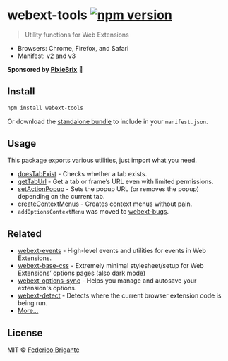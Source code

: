 # webext-tools [![npm version](https://img.shields.io/npm/v/webext-tools.svg)](https://www.npmjs.com/package/webext-tools)

> Utility functions for Web Extensions

- Browsers: Chrome, Firefox, and Safari
- Manifest: v2 and v3

**Sponsored by [PixieBrix](https://www.pixiebrix.com)** :tada:

## Install

```sh
npm install webext-tools
```

Or download the [standalone bundle](https://bundle.fregante.com/?pkg=webext-tools&name=window) to include in your `manifest.json`.

## Usage

This package exports various utilities, just import what you need.

- [doesTabExist](./source/does-tab-exist.md) - Checks whether a tab exists.
- [getTabUrl](./source/get-tab-url.md) - Get a tab or frame’s URL even with limited permissions.
- [setActionPopup](./source/set-action-popup.md) - Sets the popup URL (or removes the popup) depending on the current tab.
- [createContextMenus](./source/create-context-menus.md) - Creates context menus without pain.
- `addOptionsContextMenu` was moved to [webext-bugs](https://github.com/fregante/webext-bugs).

## Related

- [webext-events](https://github.com/fregante/webext-events) - High-level events and utilities for events in Web Extensions.
- [webext-base-css](https://github.com/fregante/webext-base-css) - Extremely minimal stylesheet/setup for Web Extensions’ options pages (also dark mode)
- [webext-options-sync](https://github.com/fregante/webext-options-sync) - Helps you manage and autosave your extension's options.
- [webext-detect](https://github.com/fregante/webext-detect) - Detects where the current browser extension code is being run.
- [More…](https://github.com/fregante/webext-fun)

## License

MIT © [Federico Brigante](https://fregante.com)
